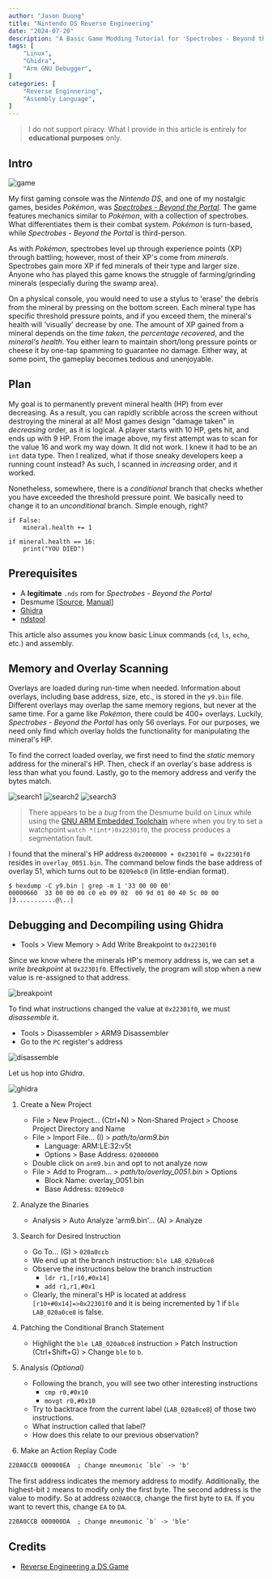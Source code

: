 ```yaml
---
author: "Jason Duong"
title: "Nintendo DS Reverse Engineering"
date: "2024-07-20"
description: "A Basic Game Modding Tutorial for 'Spectrobes - Beyond the Portal'"
tags: [
    "Linux",
    "Ghidra",
    "Arm GNU Debugger",
]
categories: [
    "Reverse Enginnering",
    "Assembly Language",
]
---
```


>I do not support piracy. What I provide in this article is entirely for __educational purposes__ only.

## Intro

<img src="https://raw.githubusercontent.com/ben-my-to/website/main/static/images/game.png" alt="game">

My first gaming console was the _Nintendo DS_, and one of my nostalgic games, besides _Pokémon_, was [_Spectrobes - Beyond the Portal_](https://spectrobes.fandom.com/wiki/Spectrobes_Beyond_the_Portals).
The game features mechanics similar to _Pokémon_, with a collection of spectrobes. What differentiates them is their combat system. _Pokémon_ is turn-based, while _Spectrobes - Beyond the Portal_ is third-person.

As with _Pokémon_, spectrobes level up through experience points (XP) through battling; however, most of their XP's come from _minerals_. Spectrobes gain more XP if fed minerals of their type and larger size. Anyone who has played this game knows the struggle of farming/grinding minerals (especially during the swamp area).

On a physical console, you would need to use a stylus to 'erase' the debris from the mineral by pressing on the bottom screen. Each mineral type has specific threshold pressure points, and if you exceed them, the mineral's health will 'visually' decrease by one. The amount of XP gained from a mineral depends on the _time taken_, the _percentage recovered_, and the _mineral's health_. You either learn to maintain short/long pressure points or cheese it by one-tap spamming to guarantee no damage. Either way, at some point, the gameplay becomes tedious and unenjoyable.

## Plan

My goal is to permanently prevent mineral health (HP) from ever decreasing. As a result, you can rapidly scribble across the screen without destroying the mineral at all! Most games design "damage taken" in _decreasing_ order, as it is logical. A player starts with 10 HP, gets hit, and ends up with 9 HP. From the image above, my first attempt was to scan for the value 16 and work my way down. It did not work. I knew it had to be an `int` data type. Then I realized, what if those sneaky developers keep a running count instead? As such, I scanned in _increasing_ order, and it worked.

Nonetheless, somewhere, there is a _conditional_ branch that checks whether you have exceeded the threshold pressure point. We basically need to change it to an _unconditional_ branch. Simple enough, right?

```text
if False:
    mineral.health += 1

if mineral.health == 16:
    print("YOU DIED")
```

## Prerequisites

- A __legitimate__ `.nds` rom for _Spectrobes - Beyond the Portal_
- Desmume [[Source](https://github.com/TASEmulators/desmume/releases/tag/release_0_9_13), [Manual](https://wiki.desmume.org/index.php?title=Installing_DeSmuME_from_source_on_Linux)]
- [Ghidra](https://github.com/NationalSecurityAgency/ghidra/releases/latest)
- [ndstool](https://github.com/devkitPro/ndstool/releases/tag/v2.1.2)

This article also assumes you know basic Linux commands (`cd`, `ls`, `echo`, etc.) and assembly.

## Memory and Overlay Scanning

Overlays are loaded during run-time when needed. Information about overlays, including base address, size, etc., is stored in the `y9.bin` file. Different overlays may overlap the same memory regions, but never at the same time. For a game like _Pokémon_, there could be 400+ overlays. Luckily, _Spectrobes - Beyond the Portal_ has only 56 overlays. For our purposes, we need only find which overlay holds the functionality for manipulating the mineral's HP.

To find the correct loaded overlay, we first need to find the _static_ memory address for the mineral's HP. Then, check if an overlay's base address is less than what you found. Lastly, go to the memory address and verify the bytes match.

![search1](https://raw.githubusercontent.com/ben-my-to/website/main/static/images/search1.png) ![search2](https://raw.githubusercontent.com/ben-my-to/website/main/static/images/search2.png) ![search3](https://raw.githubusercontent.com/ben-my-to/website/main/static/images/search3.png)

>There appears to be a _bug_ from the Desmume build on Linux while using the [GNU ARM Embedded Toolchain](https://developer.arm.com/downloads/-/gnu-rm) where when you try to set a watchpoint `watch *(int*)0x22301f0`, the process produces a segmentation fault.

I found that the mineral's HP address `0x2000000 + 0x2301f0 = 0x22301f0` resides in `overlay_0051.bin`. The command below finds the base address of overlay 51, which turns out to be `0209ebc0` (in little-endian format).

```text
$ hexdump -C y9.bin | grep -m 1 '33 00 00 00'
00000660  33 00 00 00 c0 eb 09 02  00 9d 01 00 40 5c 00 00  |3...........@\..|
```

## Debugging and Decompiling using Ghidra

- Tools > View Memory > Add Write Breakpoint to `0x22301f0`

Since we know where the minerals HP's memory address is, we can set a _write breakpoint_ at  `0x22301f0`. Effectively, the program will stop when a new value is re-assigned to that address.

![breakpoint](https://raw.githubusercontent.com/ben-my-to/website/main/static/images/breakpoint.png)

To find what instructions changed the value at `0x22301f0`, we must _disassemble_ it.

- Tools > Disassembler > ARM9 Disassembler
- Go to the `PC` register's address

![disassemble](https://raw.githubusercontent.com/ben-my-to/website/main/static/images/disassemble.png)

Let us hop into _Ghidra_.

![ghidra](https://raw.githubusercontent.com/ben-my-to/website/main/static/images/ghidra.png)

1. Create a New Project
    - File > New Project... (Ctrl+N) > Non-Shared Project > Choose Project Directory and Name
    - File > Import File... (I) > _path/to/arm9.bin_
        - Language: ARM:LE:32:v5t
        - Options > Base Address: `02000000`
    - Double click on `arm9.bin` and opt to not analyze now
    - File > Add to Program... > _path/to/overlay_0051.bin_ > Options
        - Block Name: overlay_0051.bin
        - Base Address: `0209ebc0`

2. Analyze the Binaries
    - Analysis > Auto Analyze 'arm9.bin'... (A) > Analyze

3. Search for Desired Instruction
    - Go To... (G) > `020a0ccb`
    - We end up at the branch instruction: `ble LAB_020a0ce8`
    - Observe the instructions below the branch instruction
        - `ldr r1,[r10,#0x14]`
        - `add r1,r1,#0x1`
    - Clearly, the mineral's HP is located at address `[r10+#0x14]=>0x22301f0` and it is being incremented by 1 if `ble LAB_020a0ce8` is false.

4. Patching the Conditional Branch Statement
    - Highlight the `ble LAB_020a0ce8` instruction > Patch Instruction (Ctrl+Shift+G) > Change `ble` to `b`.

5. Analysis _(Optional)_
    - Following the branch, you will see two other interesting instructions
        - `cmp r0,#0x10`
        - `movgt r0,#0x10`
    - Try to backtrace from the current label (`LAB_020a0ce8`) of those two instructions.
    - What instruction called that label?
    - How does this relate to our previous observation?

6. Make an Action Replay Code

```txt
220A0CCB 000000EA  ; Change mneumonic `ble` -> 'b'
```

The first address indicates the memory address to modify. Additionally, the highest-bit `2` means to modify only the first byte. The second address is the value to modify. So at address `020A0CCB`, change the first byte to `EA`. If you want to revert this, change `EA` to `DA`.

```txt
220A0CCB 000000DA  ; Change mneumonic `b` -> 'ble'
```

## Credits

- [Reverse Engineering a DS Game](https://www.starcubelabs.com/reverse-engineering-ds/)
